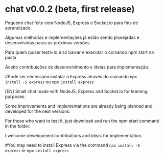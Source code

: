 # chat v0.0.2 (beta, first release)

Pequeno chat feito com NodeJS, Express e Socket.io para fins de aprendizado.

Algumas melhorias e implementações já estão sendo planejadas e desenvolvidas paras as próximas versões.

Para quem quiser testá-lo é só baixar e executar o comando npm start na pasta.

Aceito contribuições de desenvolvimento e ideias para implementação.


#Pode ser necessário instalar o Express através do comando <code>npm install -S express</code> ou <code>npm install express</code>


[EN]
Small chat made with NodeJS, Express and Socket.io for learning purposes.

Some improvements and implementations are already being planned and developed for the next versions.

For those who want to test it, just download and run the npm start command in the folder.

I welcome development contributions and ideas for implementation.


#You may need to install Express via the command <code>npm install -S express</code> or <code>npm install express</code>
